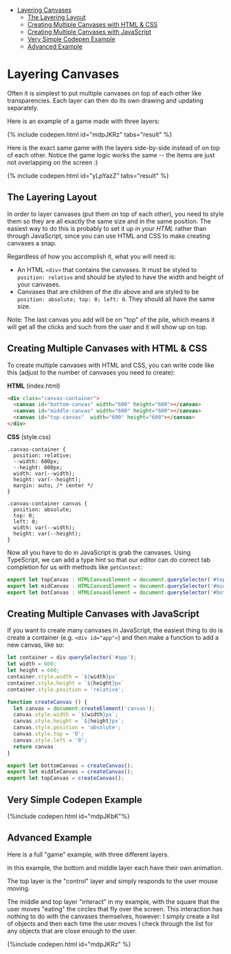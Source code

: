 - [Layering Canvases](#layering-canvases)
  - [The Layering Layout](#the-layering-layout)
  - [Creating Multiple Canvases with HTML & CSS](#creating-multiple-canvases-with-html--css)
  - [Creating Multiple Canvases with JavaScript](#creating-multiple-canvases-with-javascript)
  - [Very Simple Codepen Example](#very-simple-codepen-example)
  - [Advanced Example](#advanced-example)

# Layering Canvases

Often it is simplest to put multiple canvases on top of each other like transparencies. Each layer can then do its own drawing and updating separately.

Here is an example of a game made with three layers:

{% include codepen.html id="mdpJKRz" tabs="result" %}

Here is the exact same game with the layers side-by-side instead of on top of each other. Notice the game logic works the same -- the items are just not overlapping on the screen :)

{% include codepen.html id="yLpYazZ" tabs="result" %}

## The Layering Layout

In order to layer canvases (put them on top of each other), you need to style them so they are all exactly the same size and in the same position. The easiest way to do this is probably to set it up *in your HTML* rather than through JavaScript, since you can use HTML and CSS to make creating canvases a snap.

Regardless of how you accomplish it, what you will need is:

- An HTML `<div>` that contains the canvases. It must be styled to `position: relative` and should be styled to have the width and height of your canvases.
- Canvases that are children of the div above and are styled to be `position: absolute; top: 0; left: 0`. They should all have the same size.

Note: The last canvas you add will be on "top" of the pile, which means it will get all the clicks and such from the user and it will show up on top.

## Creating Multiple Canvases with HTML & CSS

To create multiple canvases with HTML and CSS, you can write code like this (adjust to the number of canvases you need to create):

**HTML** (index.html)
```html
<div class="canvas-container">
  <canvas id="bottom-canvas" width="600" height="600"></canvas>
  <canvas id="middle-canvas" width="600" height="600"></canvas>
  <canvas id="top-canvas"  width="600" height="600"></canvas>
</div>
```

**CSS** (style.css)
```
.canvas-container {
  position: relative;
  --width: 600px;
  --height: 600px;
  width: var(--width);
  height: var(--height);
  margin: auto; /* center */
}

.canvas-container canvas {
  position: absolute;
  top: 0;
  left: 0;
  width: var(--width);
  height: var(--height);
}
```

Now all you have to do in JavaScript is grab the canvases. Using TypeScript, we can add a type hint so that our editor can do correct tab completion for us with methods like `getContext`:

```javascript
export let topCanvas : HTMLCanvasElement = document.querySelector('#top-canvas');
export let midCanvas : HTMLCanvasElement = document.querySelector('#middle-canvas');
export let botCanvas : HTMLCanvasElement = document.querySelector('#bottom-canvas');
```

## Creating Multiple Canvases with JavaScript

If you want to create many canvases in JavaScript, the easiest thing to do is create a container (e.g. `<div id="app">`) and then make a function to add a new canvas, like so:

```javascript
let container = div.querySelector('#app');
let width = 600;
let height = 600;
container.style.width = `${width}px`
container.style.height = `${height}px`
container.style.position = 'relative';

function createCanvas () {
  let canvas = document.createElement('canvas');
  canvas.style.width = `${width}px`;
  canvas.style.height = `${height}px`;
  canvas.style.position = 'absolute';
  canvas.style.top = '0';
  canvas.style.left = '0';
  return canvas
}

export let bottomCanvas = createCanvas();
export let middleCanvas = createCanvas();
export let topCanvas = createCanvas();
```


## Very Simple Codepen Example
{%include codepen.html id="mdpJKbK"%}

## Advanced Example

Here is a full "game" example, with three different layers.

In this example, the bottom and middle layer each have their own animation.

The top layer is the "control" layer and simply responds to the user mouse moving.

The middle and top layer "interact" in my example, with the square that the user moves "eating" the circles that fly over the screen. This interaction has nothing to do with the canvases themselves, however: I simply create a list of objects and then each time the user moves I check through the list for any objects that are close enough to the user. 

{%include codepen.html id="mdpJKRz" %}
